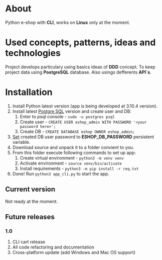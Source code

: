 # About
Python e-shop with **CLI**, works on **Linux** only at the moment.

# Used concepts, patterns, ideas and technologies
Project develops particulary using basics ideas of **DDD** concept.
To keep project data using **PostgreSQL** database.
Also usings defferents **API\`s**.

# Installation
1. Install Python latest version (app is being developed at 3.10.4 version).
2. Install latest [Postgre SQL](https://www.postgresql.org/download/) version and create user and DB:
   1. Enter to psql console - `sudo -u postgres psql`
   2. Create user - `CREATE USER eshop_admin WITH PASSWORD '<your password here>';`
   3. Create DB - `CREATE DATABASE eshop OWNER eshop_admin;`
4. [Set](https://linuxize.com/post/how-to-set-and-list-environment-variables-in-linux/#persistent-environment-variables) created DB user password to **ESHOP_DB_PASSWORD** persistent variable.
5. Download source and unpack it to a folder convient to you.
6. From this folder execute following commands to set up app:
   1. Create virtual environment - `python3 -m venv venv`
   2. Activate environment - `source venv/bin/activate`
   3. Install requirements - `python3 -m pip install -r req.txt`
7. Done! Run `python3 app_cli.py` to start the app.

## Current version
Not ready at the moment.

## Future releases
### 1.0
1. CLI cart release
2. All code refactoring and documentation
3. Cross-platform update (add Windows and Mac OS support)
